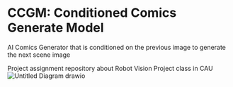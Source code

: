 # CCGM: Conditioned Comics Generate Model
AI Comics Generator that is conditioned on the previous image to generate the next scene image

Project assignment repository about Robot Vision Project class in CAU
![Untitled Diagram drawio](https://github.com/ArfiTech/CCGM-Conditioned-Comics-Generate-Model/assets/60423885/00675986-0b48-4985-93b4-b834c4b427f2)
